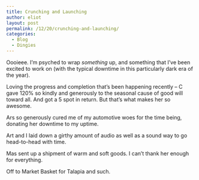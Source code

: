 ```yaml
---
title: Crunching and Launching
author: eliot
layout: post
permalink: /12/20/crunching-and-launching/
categories:
  - Blog
  - Dingies
---
```

Oooieee. I&#8217;m psyched to wrap *something* up, and something that I&#8217;ve been excited to work on (with the typical downtime in this particularly dark era of the year).

Loving the progress and completion that&#8217;s been happening recently &#8211; C gave 120% so kindly and generously to the seasonal cause of good will toward all. And got a 5 spot in return. But that&#8217;s what makes her so awesome.

Ars so generously cured me of my automotive woes for the time being, donating her downtime to my uptime.

Art and I laid down a girthy amount of audio as well as a sound way to go head-to-head with time.

Mas sent up a shipment of warm and soft goods. I can&#8217;t thank her enough for everything.

Off to Market Basket for Talapia and such.